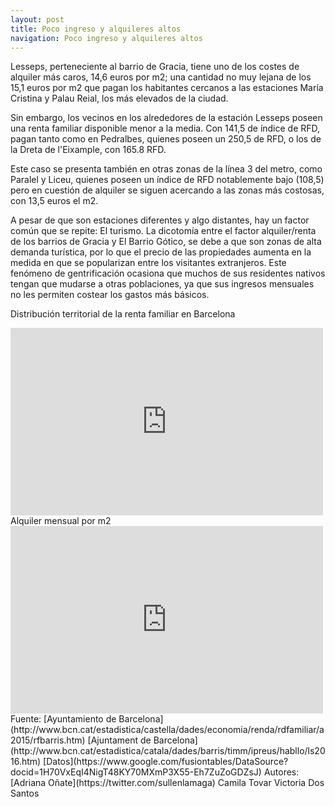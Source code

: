 ```yaml
---
layout: post
title: Poco ingreso y alquileres altos
navigation: Poco ingreso y alquileres altos
---
```

Lesseps, perteneciente al barrio de Gracia, tiene uno de los costes de alquiler más caros, 14,6 euros por m2; una cantidad  no muy lejana de los 15,1 euros por m2 que pagan los habitantes cercanos a las estaciones María Cristina y Palau Reial, los más elevados de la ciudad.

Sin embargo, los vecinos en los alrededores de la estación Lesseps poseen una renta familiar disponible menor a la media. Con 141,5 de índice de RFD, pagan tanto como en Pedralbes, quienes poseen un 250,5 de RFD, o los de la Dreta de l'Eixample, con 165.8 RFD. 

Este caso se presenta también en otras zonas de la línea 3 del metro, como Paralel y Liceu, quienes poseen un índice de RFD notablemente bajo  (108,5) pero en cuestión de alquiler se siguen acercando a las zonas más costosas, con 13,5 euros el m2.   

A pesar de que son estaciones diferentes y algo distantes, hay un factor común que se repite: El turismo. La dicotomía entre el factor alquiler/renta de los barrios de Gracia y El Barrio Gótico, se debe a que son zonas de alta demanda turística, por lo que el precio de las propiedades aumenta en la medida en que se popularizan entre los visitantes extranjeros. Este fenómeno de gentrificación ocasiona que muchos de sus residentes nativos tengan que mudarse a otras poblaciones, ya que sus ingresos mensuales no les permiten costear los gastos más básicos. 

Distribución territorial de la renta familiar en Barcelona
<iframe width="500" height="300" scrolling="no" frameborder="no" src="https://fusiontables.google.com/embedviz?containerId=googft-gviz-canvas&amp;q=select+col2%3E%3E0%2C+col6%3E%3E1%2C+col10%3E%3E0+from+1H70VxEqI4NigT48KY70MXmP3X55-Eh7ZuZoGDZsJ+order+by+col10%3E%3E0+asc+limit+26&amp;viz=GVIZ&amp;t=LINE&amp;uiversion=2&amp;gco_forceIFrame=true&amp;gco_hasLabelsColumn=true&amp;gco_vAxes=%5B%7B%22title%22%3Anull%2C+%22minValue%22%3Anull%2C+%22maxValue%22%3Anull%2C+%22useFormatFromData%22%3Atrue%2C+%22viewWindow%22%3A%7B%22max%22%3Anull%2C+%22min%22%3Anull%7D%7D%2C%7B%22useFormatFromData%22%3Atrue%2C+%22viewWindow%22%3A%7B%22max%22%3Anull%2C+%22min%22%3Anull%7D%2C+%22minValue%22%3Anull%2C+%22maxValue%22%3Anull%7D%5D&amp;gco_useFirstColumnAsDomain=true&amp;gco_legacyScatterChartLabels=true&amp;gco_curveType=&amp;gco_booleanRole=certainty&amp;gco_lineWidth=2&amp;gco_hAxis=%7B%22useFormatFromData%22%3Atrue%2C+%22minValue%22%3Anull%2C+%22maxValue%22%3Anull%2C+%22viewWindow%22%3Anull%2C+%22viewWindowMode%22%3Anull%7D&amp;gco_legend=right&amp;gco_series=%7B%221%22%3A%7B%22color%22%3A%22%23ffffff%22%7D%7D&amp;width=500&amp;height=300"></iframe>
Alquiler mensual por m2
<iframe width="500" height="300" scrolling="no" frameborder="no" src="https://fusiontables.google.com/embedviz?containerId=googft-gviz-canvas&amp;q=select+col2%3E%3E0%2C+col2%3E%3E1%2C+col3%3E%3E1%2C+col4%3E%3E1%2C+col10%3E%3E0+from+1H70VxEqI4NigT48KY70MXmP3X55-Eh7ZuZoGDZsJ+order+by+col10%3E%3E0+asc+limit+26&amp;viz=GVIZ&amp;t=LINE&amp;uiversion=2&amp;gco_forceIFrame=true&amp;gco_hasLabelsColumn=true&amp;gco_vAxes=%5B%7B%22title%22%3Anull%2C+%22minValue%22%3Anull%2C+%22maxValue%22%3Anull%2C+%22useFormatFromData%22%3Atrue%2C+%22viewWindow%22%3A%7B%22max%22%3Anull%2C+%22min%22%3Anull%7D%7D%2C%7B%22useFormatFromData%22%3Atrue%2C+%22viewWindow%22%3A%7B%22max%22%3Anull%2C+%22min%22%3Anull%7D%2C+%22minValue%22%3Anull%2C+%22maxValue%22%3Anull%7D%5D&amp;gco_useFirstColumnAsDomain=true&amp;gco_legacyScatterChartLabels=true&amp;gco_curveType=&amp;gco_booleanRole=certainty&amp;gco_lineWidth=2&amp;gco_hAxis=%7B%22useFormatFromData%22%3Atrue%2C+%22minValue%22%3Anull%2C+%22maxValue%22%3Anull%2C+%22viewWindow%22%3Anull%2C+%22viewWindowMode%22%3Anull%7D&amp;gco_legend=right&amp;gco_series=%7B%223%22%3A%7B%22color%22%3A%22none%22%7D%7D&amp;gco_tooltip=%7B%22isHtml%22%3Atrue%7D&amp;tmplt=4&amp;width=500&amp;height=300"></iframe>
Fuente:
[Ayuntamiento de Barcelona](http://www.bcn.cat/estadistica/castella/dades/economia/renda/rdfamiliar/a2015/rfbarris.htm)
[Ajuntament de Barcelona](http://www.bcn.cat/estadistica/catala/dades/barris/timm/ipreus/habllo/ls2016.htm) 
[Datos](https://www.google.com/fusiontables/DataSource?docid=1H70VxEqI4NigT48KY70MXmP3X55-Eh7ZuZoGDZsJ) 
Autores: 
[Adriana Oñate](https://twitter.com/sullenlamaga) 
Camila Tovar 
Victoria Dos Santos

